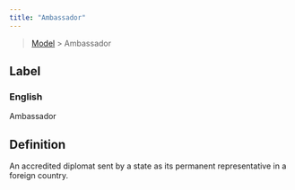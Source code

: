 ```yaml
---
title: "Ambassador"
---
```


> [Model](./../) > Ambassador

## Label

### English
Ambassador


## Definition
An accredited diplomat sent by a state as its permanent representative in a foreign country. 


    
